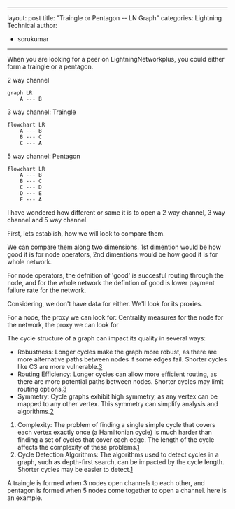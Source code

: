 
---
layout: post
title: "Traingle or Pentagon -- LN Graph"
categories: Lightning Technical
author:
- sorukumar
---

When you are looking for a peer on LightningNetworkplus, you could either form a traingle or a pentagon. 

2 way channel
```mermaid
graph LR 
	A --- B 
   ```
3 way channel: Traingle
```mermaid
flowchart LR 
	A --- B 
	B --- C 
	C --- A
   ```
5 way channel: Pentagon
```mermaid
flowchart LR 
	A --- B 
	B --- C 
	C --- D
	D --- E
	E --- A
   ```

I have wondered how different or same it is to open a 2 way channel, 3 way channel and 5 way channel.

First, lets establish, how we will look to compare them.

We can compare them along two dimensions. 1st dimention would be how good it is for node operators, 2nd dimentions would be how good it is for whole network.

For node operators, the defnition of 'good' is  succesful routing through the node, and for the whole network the defintion of good is lower payment failure rate for the network.

Considering, we don't have data for either. We'll look for its proxies.

For a node, the proxy we can look for: Centrality measures for the node
for the network, the proxy we can look for 

The cycle structure of a graph can impact its quality in several ways:

-   Robustness: Longer cycles make the graph more robust, as there are more alternative paths between nodes if some edges fail. Shorter cycles like C3 are more vulnerable.[3](https://math.stackexchange.com/questions/1490053/what-is-the-difference-between-a-loop-cycle-and-strongly-connected-components-i)
-   Routing Efficiency: Longer cycles can allow more efficient routing, as there are more potential paths between nodes. Shorter cycles may limit routing options.[3](https://math.stackexchange.com/questions/1490053/what-is-the-difference-between-a-loop-cycle-and-strongly-connected-components-i)
-   Symmetry: Cycle graphs exhibit high symmetry, as any vertex can be mapped to any other vertex. This symmetry can simplify analysis and algorithms.[2](https://en.wikipedia.org/wiki/Cycle_graph)
1.  Complexity: The problem of finding a single simple cycle that covers each vertex exactly once (a Hamiltonian cycle) is much harder than finding a set of cycles that cover each edge. The length of the cycle affects the complexity of these problems.[1](https://en.wikipedia.org/wiki/Cycle_%28graph_theory%29)
2.  Cycle Detection Algorithms: The algorithms used to detect cycles in a graph, such as depth-first search, can be impacted by the cycle length. Shorter cycles may be easier to detect.[1](https://en.wikipedia.org/wiki/Cycle_%28graph_theory%29)





A traingle is formed when 3 nodes open channels to each other, and pentagon is formed when 5 nodes come together to open a channel. here is an example. 
<!--stackedit_data:
eyJoaXN0b3J5IjpbMTMyNDE3NTQwMywxODIyNDE3MjU3LC0xMj
U0NDMwOTU0LC0xNDM0MzQ4MjI0LC05NzYzODIzMTcsLTE1NzIx
OTQ3MjcsLTMxMTQ4MjgwNiw3MzA5OTgxMTZdfQ==
-->